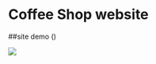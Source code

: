 # Coffee Shop website 

##site demo ()

![](https://github.com/Linamohamed89/Cafe-website/blob/main/screenshot.png)
